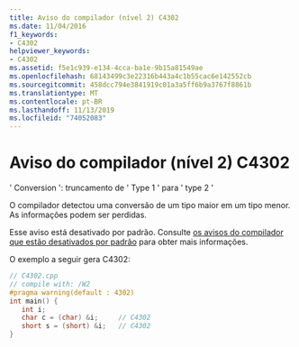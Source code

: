 ```yaml
---
title: Aviso do compilador (nível 2) C4302
ms.date: 11/04/2016
f1_keywords:
- C4302
helpviewer_keywords:
- C4302
ms.assetid: f5e1c939-e134-4cca-ba1e-9b15a81549ae
ms.openlocfilehash: 68143499c3e22316b443a4c1b55cac6e142552cb
ms.sourcegitcommit: 458dcc794e3841919c01a3a5ff6b9a3767f8861b
ms.translationtype: MT
ms.contentlocale: pt-BR
ms.lasthandoff: 11/13/2019
ms.locfileid: "74052083"
---
```

# <a name="compiler-warning-level-2-c4302"></a>Aviso do compilador (nível 2) C4302

' Conversion ': truncamento de ' Type 1 ' para ' type 2 '

O compilador detectou uma conversão de um tipo maior em um tipo menor. As informações podem ser perdidas.

Esse aviso está desativado por padrão. Consulte [os avisos do compilador que estão desativados por padrão](../../preprocessor/compiler-warnings-that-are-off-by-default.md) para obter mais informações.

O exemplo a seguir gera C4302:

```cpp
// C4302.cpp
// compile with: /W2
#pragma warning(default : 4302)
int main() {
   int i;
   char c = (char) &i;     // C4302
   short s = (short) &i;   // C4302
}
```